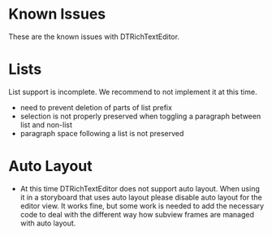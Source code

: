Known Issues
============

These are the known issues with DTRichTextEditor.

Lists
=====

List support is incomplete. We recommend to not implement it at this time.

- need to prevent deletion of parts of list prefix
- selection is not properly preserved when toggling a paragraph between list and non-list
- paragraph space following a list is not preserved

Auto Layout
===========

- At this time DTRichTextEditor does not support auto layout. When using it in a storyboard that uses auto layout please disable auto layout for the editor view. It works fine, but some work is needed to add the necessary code to deal with the different way how subview frames are managed with auto layout.